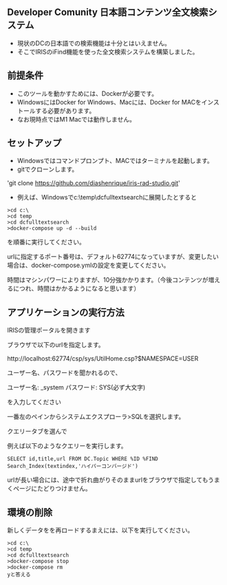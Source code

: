 ## Developer Comunity 日本語コンテンツ全文検索システム
- 現状のDCの日本語での検索機能は十分とはいえません。
- そこでIRISのiFind機能を使った全文検索システムを構築しました。

## 前提条件

- このツールを動かすためには、Dockerが必要です。
- WindowsにはDocker for Windows、Macには、Docker for MACをインストールする必要があります。
- なお現時点ではM1 Macでは動作しません。

## セットアップ

- Windowsではコマンドプロンプト、MACではターミナルを起動します。
- gitでクローンします。

'git clone https://github.com/diashenrique/iris-rad-studio.git'


- 例えば、Windowsでc:\temp\dcfulltextsearchに展開したとすると

```
>cd c:\
>cd temp
>cd dcfulltextsearch
>docker-compose up -d --build

```
を順番に実行してください。

urlに指定するポート番号は、デフォルト62774になっていますが、変更したい場合は、docker-compose.ymlの設定を変更してください。

時間はマシンパワーによりますが、10分強かかります。（今後コンテンツが増えるにつれ、時間はかかるようになると思います）

## アプリケーションの実行方法

IRISの管理ポータルを開きます

ブラウザで以下のurlを指定します。

http://localhost:62774/csp/sys/UtilHome.csp?$NAMESPACE=USER

ユーザー名、パスワードを聞かれるので、

ユーザー名: _system
パスワード: SYS(必ず大文字)

を入力してください

一番左のペインからシステムエクスプローラ>SQLを選択します。

クエリータブを選んで

例えば以下のようなクエリーを実行します。

```
SELECT id,title,url FROM DC.Topic WHERE %ID %FIND Search_Index(textindex,'ハイパーコンバージド')
```

urlが長い場合には、途中で折れ曲がりそのままurlをブラウザで指定してもうまくページにたどりつけません。

## 環境の削除

新しくデータをを再ロードするまえには、以下を実行してください。

```
>cd c:\
>cd temp
>cd dcfulltextsearch
>docker-compose stop
>docker-compose rm
yと答える
```
